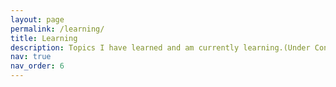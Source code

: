 ```yaml
---
layout: page
permalink: /learning/
title: Learning
description: Topics I have learned and am currently learning.(Under Construction)
nav: true
nav_order: 6
---
```



